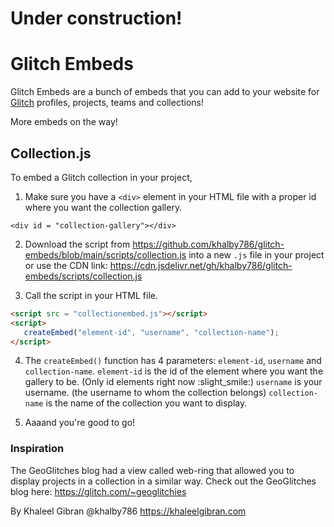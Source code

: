 # Under construction!

# Glitch Embeds

Glitch Embeds are a bunch of embeds that you can add to your website for [Glitch](https://glitch.com) profiles, projects, teams and collections!

More embeds on the way!

## Collection.js

To embed a Glitch collection in your project,

1. Make sure you have a `<div>` element in your HTML file with a proper id where you want the collection gallery.
```
<div id = "collection-gallery"></div>
```

2. Download the script from https://github.com/khalby786/glitch-embeds/blob/main/scripts/collection.js into a new `.js` file in your project or use the CDN link: https://cdn.jsdelivr.net/gh/khalby786/glitch-embeds/scripts/collection.js

3. Call the script in your HTML file.
```html
<script src = "collectionembed.js"></script>
<script>
   createEmbed("element-id", "username", "collection-name");
</script>
```
4. The `createEmbed()` function has 4 parameters: `element-id`, `username` and `collection-name`.
`element-id` is the id of the element where you want the gallery to be. (Only id elements right now :slight_smile:)
`username` is your username. (the username to whom the collection belongs)
`collection-name` is the name of the collection you want to display.

5.  Aaaand you're good to go!

### Inspiration
The GeoGlitches blog had a view called web-ring that allowed you to display projects in a collection in a similar way. Check out the GeoGlitches blog here: https://glitch.com/~geoglitchies

By Khaleel Gibran
@khalby786
https://khaleelgibran.com
